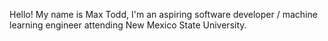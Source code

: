 Hello! My name is Max Todd, I'm an aspiring software developer / machine learning engineer attending New Mexico State University.


<!---
maxjtodd/maxjtodd is a ✨ special ✨ repository because its `README.md` (this file) appears on your GitHub profile.
You can click the Preview link to take a look at your changes.
--->
